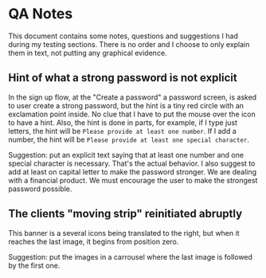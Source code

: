 # QA Notes

This document contains some notes, questions and suggestions I had during my testing sections. There is no order and I choose to only explain them in text, not putting any graphical evidence.

## Hint of what a strong password is not explicit

In the sign up flow, at the "Create a password" a password screen, is asked to user create a strong password, but the hint is a tiny red circle with an exclamation point inside. No clue that I have to put the mouse over the icon to have a hint. Also, the hint is done in parts, for example, if I type just letters, the hint will be `Please provide at least one number`. If I add a number, the hint will be `Please provide at least one special character`.

Suggestion: put an explicit text saying that at least one number and one special character is necessary. That's the actual behavior. I also suggest to add at least on capital letter to make the password stronger. We are dealing with a financial product. We must encourage the user to make the strongest password possible.

## The clients "moving strip" reinitiated abruptly

This banner is a several icons being translated to the right, but when it reaches the last image, it begins from position zero.

Suggestion: put the images in a carrousel where the last image is followed by the first one.
